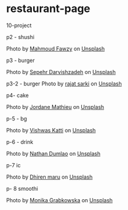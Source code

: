 # restaurant-page

10-project

p2 - shushi

Photo by <a href="https://unsplash.com/@mahmoud_fawzy100?utm_source=unsplash&utm_medium=referral&utm_content=creditCopyText">Mahmoud Fawzy</a> on <a href="https://unsplash.com/?utm_source=unsplash&utm_medium=referral&utm_content=creditCopyText">Unsplash</a>

p3 - burger

Photo by <a href="https://unsplash.com/@cenep?utm_source=unsplash&utm_medium=referral&utm_content=creditCopyText">Sepehr Darvishzadeh</a> on <a href="https://unsplash.com/?utm_source=unsplash&utm_medium=referral&utm_content=creditCopyText">Unsplash</a>

p3-2 - burger
Photo by <a href="https://unsplash.com/@rajat_sarki?utm_source=unsplash&utm_medium=referral&utm_content=creditCopyText">rajat sarki</a> on <a href="https://unsplash.com/@rajat_sarki?utm_source=unsplash&utm_medium=referral&utm_content=creditCopyText">Unsplash</a>

p4- cake

Photo by <a href="https://unsplash.com/@mat_graphik?utm_source=unsplash&utm_medium=referral&utm_content=creditCopyText">Jordane Mathieu</a> on <a href="https://unsplash.com/?utm_source=unsplash&utm_medium=referral&utm_content=creditCopyText">Unsplash</a>

p-5 - bg

Photo by <a href="https://unsplash.com/@thekattingedge?utm_source=unsplash&utm_medium=referral&utm_content=creditCopyText">Vishwas Katti</a> on <a href="https://unsplash.com/?utm_source=unsplash&utm_medium=referral&utm_content=creditCopyText">Unsplash</a>

p-6 - drink

Photo by <a href="https://unsplash.com/@nate_dumlao?utm_source=unsplash&utm_medium=referral&utm_content=creditCopyText">Nathan Dumlao</a> on <a href="https://unsplash.com/?utm_source=unsplash&utm_medium=referral&utm_content=creditCopyText">Unsplash</a>

p-7 ic

Photo by <a href="https://unsplash.com/@dhirenmaru?utm_source=unsplash&utm_medium=referral&utm_content=creditCopyText">Dhiren maru</a> on <a href="https://unsplash.com/?utm_source=unsplash&utm_medium=referral&utm_content=creditCopyText">Unsplash</a>

p- 8 smoothi

Photo by <a href="https://unsplash.com/@moniqa?utm_source=unsplash&utm_medium=referral&utm_content=creditCopyText">Monika Grabkowska</a> on <a href="https://unsplash.com/?utm_source=unsplash&utm_medium=referral&utm_content=creditCopyText">Unsplash</a>
